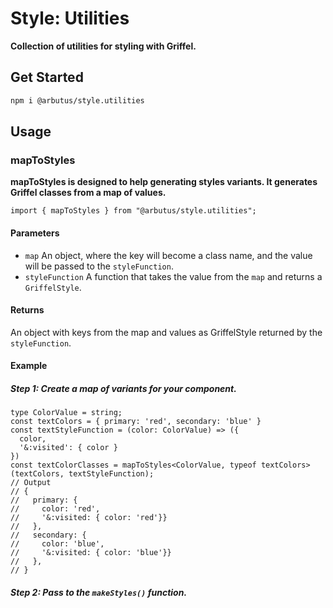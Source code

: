 # Style: Utilities

**Collection of utilities for styling with Griffel.**

## Get Started

```sh
npm i @arbutus/style.utilities
```

## Usage

### mapToStyles

**mapToStyles is designed to help generating styles variants. It generates Griffel classes from a map of values.**

```tsx
import { mapToStyles } from "@arbutus/style.utilities";
```

#### Parameters

- `map` An object, where the key will become a class name, and the value will be passed to the `styleFunction`.
- `styleFunction` A function that takes the value from the `map` and returns a `GriffelStyle`.

#### Returns

An object with keys from the map and values as GriffelStyle returned by the `styleFunction`.

#### Example

##### Step 1: Create a map of variants for your component.

```tsx
type ColorValue = string;
const textColors = { primary: 'red', secondary: 'blue' }
const textStyleFunction = (color: ColorValue) => ({
  color,
  '&:visited': { color }
})
const textColorClasses = mapToStyles<ColorValue, typeof textColors>(textColors, textStyleFunction);
// Output
// {
//   primary: {
//     color: 'red',
//     '&:visited: { color: 'red'}}
//   },
//   secondary: {
//     color: 'blue',
//     '&:visited: { color: 'blue'}}
//   },
// }
```

##### Step 2: Pass to the `makeStyles()` function.
